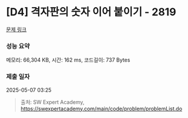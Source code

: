 # [D4] 격자판의 숫자 이어 붙이기 - 2819 

[문제 링크](https://swexpertacademy.com/main/code/problem/problemDetail.do?contestProbId=AV7I5fgqEogDFAXB) 

### 성능 요약

메모리: 66,304 KB, 시간: 162 ms, 코드길이: 737 Bytes

### 제출 일자

2025-05-07 03:25



> 출처: SW Expert Academy, https://swexpertacademy.com/main/code/problem/problemList.do